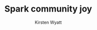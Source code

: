 ---
title: Spark community joy
description: Local government work is essential yet humble — services are used constantly, yet recognized rarely. Showcasing and celebrating local government services builds a foundation of community pride and creates a culture of service and professionalism.
img-feat: 
author: Kirsten Wyatt
icon: fa fa-solid fa-wand-sparkles
intro: #true
chapters: true
section: Implementation
section-order: 12
about: #true
feedback: #true
feedback-link: 
launched: true
redirect_from:
  - /spark-community-joy/
---